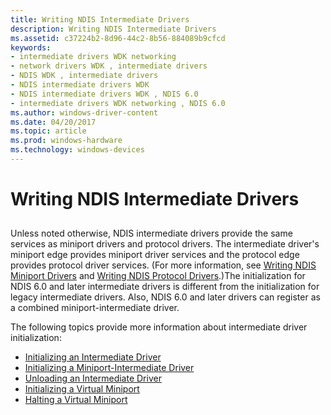 ```yaml
---
title: Writing NDIS Intermediate Drivers
description: Writing NDIS Intermediate Drivers
ms.assetid: c37224b2-8d96-44c2-8b56-884089b9cfcd
keywords:
- intermediate drivers WDK networking
- network drivers WDK , intermediate drivers
- NDIS WDK , intermediate drivers
- NDIS intermediate drivers WDK
- NDIS intermediate drivers WDK , NDIS 6.0
- intermediate drivers WDK networking , NDIS 6.0
ms.author: windows-driver-content
ms.date: 04/20/2017
ms.topic: article
ms.prod: windows-hardware
ms.technology: windows-devices
---
```


# Writing NDIS Intermediate Drivers


## <a href="" id="ddk-writing-ndis-intermediate-drivers-ng"></a>


Unless noted otherwise, NDIS intermediate drivers provide the same services as miniport drivers and protocol drivers. The intermediate driver's miniport edge provides miniport driver services and the protocol edge provides protocol driver services. (For more information, see [Writing NDIS Miniport Drivers](writing-ndis-miniport-drivers.md) and [Writing NDIS Protocol Drivers](writing-ndis-protocol-drivers.md).)The initialization for NDIS 6.0 and later intermediate drivers is different from the initialization for legacy intermediate drivers. Also, NDIS 6.0 and later drivers can register as a combined miniport-intermediate driver.

The following topics provide more information about intermediate driver initialization:

-   [Initializing an Intermediate Driver](initializing-an-intermediate-driver.md)
-   [Initializing a Miniport-Intermediate Driver](initializing-a-miniport-intermediate-driver.md)
-   [Unloading an Intermediate Driver](unloading-an-intermediate-driver.md)
-   [Initializing a Virtual Miniport](initializing-a-virtual-miniport.md)
-   [Halting a Virtual Miniport](halting-a-virtual-miniport.md)

 

 





